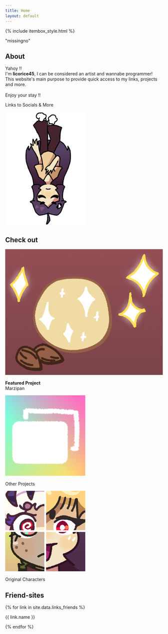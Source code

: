 ```yaml
---
title: Home
layout: default
---
```

{% include itembox_style.html %}

<p id="splash">"missingno"</p>
<script>
	const splash = [
		"Removed Herobrine",
		"I love Pesto mmm yummy",
		"45",
		"Yo, Angelo",
		"You should watch Mob Psycho 100 rn",
		"This site was made using notepad",
		"Press THROW and then JUMP to throw Salmon Eggs further",
		"Eh? Is that a... TURRÓN?!",
		"Why are oranges called orange but apricots aren't called orange 🤯",
		"I can't stop procrastinating, HELP",
		"Searing Shells by Kojimkj, best stage",
		"Let the shackles be released!",
		"I... am licorice",
		"Awesome orb of awesomeness",
		"Give me a drink, bartender"
	];
	
	const rng = Math.floor(Math.random() * splash.length);
	document.getElementById('splash').innerHTML = "<b>\"" + splash[rng] + "\"";
</script>

## About

<div class="grid_container3">
<div class="panelbox mobile-span3">
	<p>Yahoy !!<br>
	I'm <b>licorice45</b>, I can be considered an artist and wannabe programmer!<br>
	This website's main purpose to provide quick access to my links, projects and more.<br>
	<br>
	Enjoy your stay !!</p>
</div>

<div class="itembox mobile-span3" onclick="location.href='/links';" onauxclick="window.open('/links');">
	<div class="ib-item4"><p>Links to Socials & More</p></div>
</div>

<div class="mobile-hide" style="grid-column: 3; grid-row: 1 / span 2; margin: auto;">
	<img src="/assets/sprites/licorice_fall.png">
</div>
</div>

## Check out
<div class="grid_container3">
	<div class="itembox" onclick="location.href='/projects/marzipan';" onauxclick="window.open('/projects/marzipan');">
		<div class="ib-item4"><img class="itembox-thumb" src="/assets/sprites/projects/thumbnail_Marzipan.png"></div>
		<div class="ib-item5"><p><b>Featured Project</b><br>Marzipan</p></div>
	</div>
	<div class="itembox" onclick="location.href='/projects';" onauxclick="window.open('/projects');">
		<div class="ib-item4"><img class="itembox-thumb" src="/assets/sprites/thumbnail_projects.png"></div>
		<div class="ib-item5"><p>Other Projects</p></div>
	</div>
	<div class="itembox" onclick="location.href='/ocs';" onauxclick="window.open('/ocs');">
		<div class="ib-item4"><img class="itembox-thumb" src="/assets/sprites/thumbnail_ocs.png"></div>
		<div class="ib-item5"><p>Original Characters</p></div>
	</div>
</div>


## Friend-sites
<div class="grid_container2">
	{% for link in site.data.links_friends %}
	<div class="itembox" onclick="location.href='{{ link.url }}';" onauxclick="window.open('{{ link.url }}');" style="--c: {{ link.bgcolor }}; background-image: url({{ link.image }});">
		<div class="ib-item4"><p>{{ link.name }}</p></div>
	</div>
	{% endfor %}
</div>
